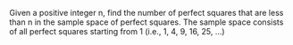 Given a positive integer n, find the number of perfect squares that are less than n in the sample space of perfect squares. The sample space consists of all perfect squares starting from 1 (i.e., 1, 4, 9, 16, 25, …)
